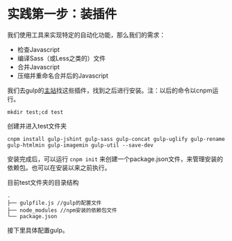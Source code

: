 # 实践第一步：装插件

我们使用工具来实现特定的自动化功能，那么我们的需求：

* 检查Javascript
* 编译Sass（或Less之类的）文件
* 合并Javascript
* 压缩并重命名合并后的Javascript

我们去gulp的[主站](http://gulpjs.com/plugins/)找这些插件，找到之后进行安装。注：以后的命令以cnpm运行。

```
mkdir test;cd test
```
创建并进入test文件夹

```
cnpm install gulp-jshint gulp-sass gulp-concat gulp-uglify gulp-rename gulp-htmlmin gulp-imagemin gulp-util --save-dev 
```
安装完成后，可以运行 `cnpm init` 来创建一个package.json文件，来管理安装的依赖包。也可以在安装以来之前执行。

目前test文件夹的目录结构

```
.
├── gulpfile.js //gulp的配置文件
├── node_modules //npm安装的依赖包文件
└── package.json 
```
接下里具体配置gulp。

